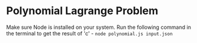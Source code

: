 # Polynomial Lagrange Problem

Make sure Node is installed on your system.
Run the following command in the terminal to get the result of 'c' - 
`node polynomial.js input.json`
